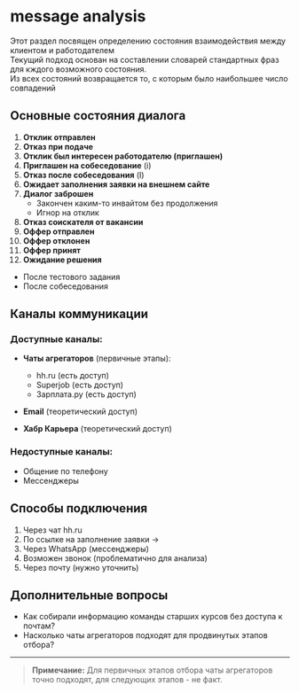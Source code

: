 # message analysis

Этот раздел посвящен определению состояния взаимодействия между клиентом и работодателем  
Текущий подход основан на составлении словарей стандартных фраз для кждого возможного состояния.  
Из всех состояний возвращается то, с которым было наибольшее число совпадений  


## Основные состояния диалога

1. **Отклик отправлен**  
2. **Отказ при подаче**  
3. **Отклик был интересен работодателю (приглашен)**  
4. **Приглашен на собеседование** (i)  
5. **Отказ после собеседования** (I)  
6. **Ожидает заполнения заявки на внешнем сайте**  
7. **Диалог заброшен**  
   - Закончен каким-то инвайтом без продолжения  
   - Игнор на отклик  
8. **Отказ соискателя от вакансии**  
9. **Оффер отправлен**  
10. **Оффер отклонен**  
11. **Оффер принят**  
12. **Ожидание решения**  
   - После тестового задания  
   - После собеседования  

## Каналы коммуникации

### Доступные каналы:
- **Чаты агрегаторов** (первичные этапы):
  - hh.ru (есть доступ)
  - Superjob (есть доступ)
  - Зарплата.ру (есть доступ)
  
- **Email** (теоретический доступ)
- **Хабр Карьера** (теоретический доступ)

### Недоступные каналы:
- Общение по телефону
- Мессенджеры

## Способы подключения
1. Через чат hh.ru
2. По ссылке на заполнение заявки →
3. Через WhatsApp (мессенджеры)
4. Возможен звонок (проблематично для анализа)
5. Через почту (нужно уточнить)

## Дополнительные вопросы
- Как собирали информацию команды старших курсов без доступа к почтам?
- Насколько чаты агрегаторов подходят для продвинутых этапов отбора?

---

> **Примечание:** Для первичных этапов отбора чаты агрегаторов точно подходят, для следующих этапов - не факт.

